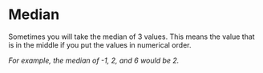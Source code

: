 # Median

Sometimes you will take the median of 3 values. This means the value that is in the middle if you put the values in numerical order.

*For example, the median of -1, 2, and 6 would be 2.*
